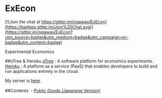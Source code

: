 # ExEcon

[![Join the chat at https://gitter.im/ogaway/ExEcon](https://badges.gitter.im/Join%20Chat.svg)](https://gitter.im/ogaway/ExEcon?utm_source=badge&utm_medium=badge&utm_campaign=pr-badge&utm_content=badge)  

Experimental Economics

##oTree & Heroku
[oTree](http://www.otree.org/) : A software platform for economics experiments.  
[Heroku](https://www.heroku.com/) : A platform as a service (PaaS) that enables developers to build and run applications entirely in the cloud.  

My server is [here](https://pacific-forest-4295.herokuapp.com/demo/).

##Contents
・[Public Goods (Japanese Version)](https://github.com/ogaway/ExEcon/tree/master/public_goods_jp)  
